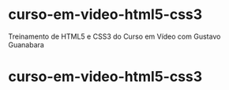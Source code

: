 # curso-em-video-html5-css3
Treinamento de HTML5 e CSS3 do Curso em Vídeo com Gustavo Guanabara
# curso-em-video-html5-css3
